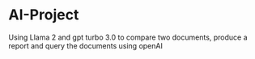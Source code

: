 # AI-Project
Using Llama 2 and gpt turbo 3.0 to compare two documents, produce a report and query the documents using openAI 
